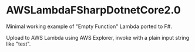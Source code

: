 # AWSLambdaFSharpDotnetCore2.0
Minimal working example of "Empty Function" Lambda ported to F#.

Upload to AWS Lambda using AWS Explorer, invoke with a plain input string like "test".

